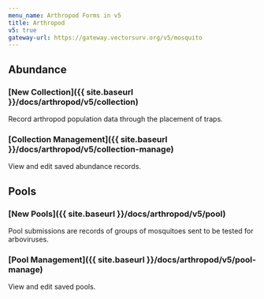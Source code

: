```yaml
---
menu_name: Arthropod Forms in v5
title: Arthropod
v5: true
gateway-url: https://gateway.vectorsurv.org/v5/mosquito
---
```


## Abundance

### [New Collection]({{ site.baseurl }}/docs/arthropod/v5/collection)

Record arthropod population data through the placement of traps.

### [Collection Management]({{ site.baseurl }}/docs/arthropod/v5/collection-manage)

View and edit saved abundance records.

## Pools

### [New Pools]({{ site.baseurl }}/docs/arthropod/v5/pool)

Pool submissions are records of groups of mosquitoes sent to be tested for arboviruses.

### [Pool Management]({{ site.baseurl }}/docs/arthropod/v5/pool-manage)

View and edit saved pools.
